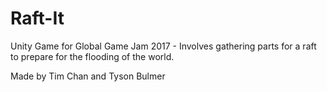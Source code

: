# Raft-It
Unity Game for Global Game Jam 2017 - Involves gathering parts for a raft to prepare for the flooding of the world.

Made by Tim Chan and Tyson Bulmer
